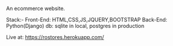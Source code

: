 An ecommerce website.

Stack:-
Front-End: HTML,CSS,JS,JQUERY,BOOTSTRAP
Back-End: Python(Django)
db: sqlite in local, postgres in production

Live at: https://rostores.herokuapp.com/